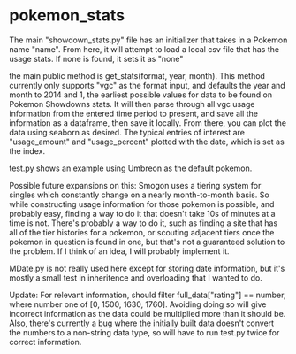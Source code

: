 # pokemon_stats

The main "showdown_stats.py" file has an initializer that takes in a Pokemon name "name". From here, it will attempt to load a local csv file that has the usage stats. If none is found, it sets it as "none"

the main public method is get_stats(format, year, month). This method currently only supports "vgc" as the format input, and defaults the year and month to 2014 and 1, the earliest possible values for data to be found on Pokemon Showdowns stats. It will then parse through all vgc usage information from the entered time period to present, and save all the information as a dataframe, then save it locally. From there, you can plot the data using seaborn as desired. The typical entries of interest are "usage_amount" and "usage_percent" plotted with the date, which is set as the index.

test.py shows an example using Umbreon as the default pokemon.

Possible future expansions on this: Smogon uses a tiering system for singles which constantly change on a nearly month-to-month basis. So while constructing usage information for those pokemon is possible, and probably easy, finding a way to do it that doesn't take 10s of minutes at a time is not. There's probably a way to do it, such as finding a site that has all of the tier histories for a pokemon, or scouting adjacent tiers once the pokemon in question is found in one, but that's not a guaranteed solution to the problem. If I think of an idea, I will probably implement it.

MDate.py is not really used here except for storing date information, but it's mostly a small test in inheritence and overloading that I wanted to do. 

Update: For relevant information, should filter full_data["rating"] == number, where number one of [0, 1500, 1630, 1760]. Avoiding doing so will give incorrect information as the data could be multiplied more than it should be.
Also, there's currently a bug where the initially built data doesn't convert the numbers to a non-string data type, so will have to run test.py twice for correct information.
